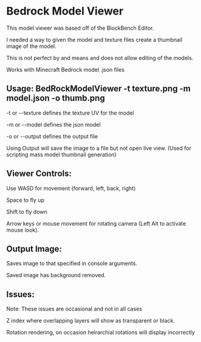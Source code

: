 # Bedrock Model Viewer

This model viewer was based off of the BlockBench Editor. 

I needed a way to given the model and texture files create a thumbnail image of the model.

This is not perfect by and means and does not allow editing of the models. 

Works with Minecraft Bedrock model .json files


## Usage: BedRockModelViewer -t texture.png -m model.json -o thumb.png

-t or --texture defines the texture UV for the model

-m or --model defines the json model

-o or --output defines the output file 

Using Output will save the image to a file but not open live view. (Used for scripting mass model thumbnail generation)


## Viewer Controls:


Use WASD for movement (forward, left, back, right)

Space to fly up

Shift to fly down

Arrow keys or mouse movement for rotating camera (Left Alt to activate mouse look).


## Output Image:

Saves image to that specified in console arguments. 

Saved image has background removed.


## Issues:

Note: These issues are occasional and not in all cases

Z index where overlapping layers will show as transparent or black.


Rotation rendering, on occasion heirarchial rotations will display incorrectly
